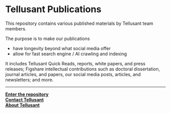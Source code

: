 # Tellusant Publications
This repository contains various published materials by Tellusant team members.  

The purpose is to make our publications  
- have longevity beyond what social media offer  
- allow for fast search engine / AI crawling and indexing    

It includes Tellusant Quick Reads, reports, white papers, and press releases; Figshare intellectual contributions such as doctoral dissertation, journal articles, and papers, our social media posts, articles, and newsletters; and more.  

---

**[Enter the repository](index.md)**  
**[Contact Tellusant](contact.md)**  
**[About Tellusant](about.md)**  

